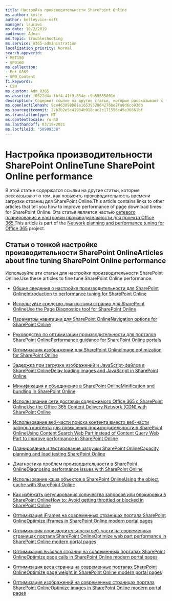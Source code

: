 ```yaml
---
title: Настройка производительности SharePoint Online
ms.author: kvice
author: kelleyvice-msft
manager: laurawi
ms.date: 10/2/2019
audience: Admin
ms.topic: troubleshooting
ms.service: o365-administration
localization_priority: Normal
search.appverid:
- MET150
- SPO160
ms.collection:
- Ent_O365
- SPO_Content
f1.keywords:
- CSH
ms.custom: Adm_O365
ms.assetid: f0522d4a-fbf4-41f9-854e-c9b59555091d
description: Содержит ссылки на другие статьи, которые рассказывают о том, как повысить производительность времени загрузки страниц для SharePoint Online.
ms.openlocfilehash: 9ce463898b81e1653932864276be2fa8d6ce830b
ms.sourcegitcommit: 27b2b2e5c41934b918cac2c171556c45e36661bf
ms.translationtype: MT
ms.contentlocale: ru-RU
ms.lasthandoff: 03/19/2021
ms.locfileid: "50909338"
---
```

# <a name="tune-sharepoint-online-performance"></a><span data-ttu-id="eda0f-103">Настройка производительности SharePoint Online</span><span class="sxs-lookup"><span data-stu-id="eda0f-103">Tune SharePoint Online performance</span></span>

<span data-ttu-id="eda0f-104">В этой статье содержатся ссылки на другие статьи, которые рассказывают о том, как повысить производительность времени загрузки страниц для SharePoint Online.</span><span class="sxs-lookup"><span data-stu-id="eda0f-104">This article contains links to other articles that tell you how to improve performance of page download times for SharePoint Online.</span></span> <span data-ttu-id="eda0f-105">Эта статья является частью [сетевого планирования и настройки производительности для проекта Office 365.](./network-planning-and-performance.md)</span><span class="sxs-lookup"><span data-stu-id="eda0f-105">This article is part of the [Network planning and performance tuning for Office 365](./network-planning-and-performance.md) project.</span></span>

## <a name="articles-about-fine-tuning-sharepoint-online-performance"></a><span data-ttu-id="eda0f-106">Статьи о тонкой настройке производительности SharePoint Online</span><span class="sxs-lookup"><span data-stu-id="eda0f-106">Articles about fine tuning SharePoint Online performance</span></span>

<span data-ttu-id="eda0f-107">Используйте эти статьи для настройки производительности SharePoint Online.</span><span class="sxs-lookup"><span data-stu-id="eda0f-107">Use these articles to fine tune SharePoint Online performance.</span></span>
  
- [<span data-ttu-id="eda0f-108">Общие сведения о настройке производительности для SharePoint Online</span><span class="sxs-lookup"><span data-stu-id="eda0f-108">Introduction to performance tuning for SharePoint Online</span></span>](introduction-to-performance-tuning-for-sharepoint-online.md)

- [<span data-ttu-id="eda0f-109">Используйте средство диагностики страниц для SharePoint Online</span><span class="sxs-lookup"><span data-stu-id="eda0f-109">Use the Page Diagnostics tool for SharePoint Online</span></span>](page-diagnostics-for-spo.md)

- [<span data-ttu-id="eda0f-110">Параметры навигации для SharePoint Online</span><span class="sxs-lookup"><span data-stu-id="eda0f-110">Navigation options for SharePoint Online</span></span>](navigation-options-for-sharepoint-online.md)

- [<span data-ttu-id="eda0f-111">Руководство по оптимизации производительности для порталов SharePoint Online</span><span class="sxs-lookup"><span data-stu-id="eda0f-111">Performance guidance for SharePoint Online portals</span></span>](/sharepoint/dev/solution-guidance/portal-performance)

- [<span data-ttu-id="eda0f-112">Оптимизация изображений для SharePoint Online</span><span class="sxs-lookup"><span data-stu-id="eda0f-112">Image optimization for SharePoint Online</span></span>](image-optimization-for-sharepoint-online.md)

- [<span data-ttu-id="eda0f-113">Задержка при загрузке изображений и JavaScript-файлов в SharePoint Online</span><span class="sxs-lookup"><span data-stu-id="eda0f-113">Delay loading images and JavaScript in SharePoint Online</span></span>](delay-loading-images-and-javascript-in-sharepoint-online.md)

- [<span data-ttu-id="eda0f-114">Минификация и объединение в SharePoint Online</span><span class="sxs-lookup"><span data-stu-id="eda0f-114">Minification and bundling in SharePoint Online</span></span>](minification-and-bundling-in-sharepoint-online.md)

- [<span data-ttu-id="eda0f-115">Использование сети доставки содержимого Office 365 с SharePoint Online</span><span class="sxs-lookup"><span data-stu-id="eda0f-115">Use the Office 365 Content Delivery Network (CDN) with SharePoint Online</span></span>](use-microsoft-365-cdn-with-spo.md)

- [<span data-ttu-id="eda0f-116">Использование веб-части поиска контента вместо веб-части запроса контента для повышения производительности в SharePoint Online</span><span class="sxs-lookup"><span data-stu-id="eda0f-116">Using Content Search Web Part instead of Content Query Web Part to improve performance in SharePoint Online</span></span>](using-content-search-web-part-instead-of-content-query-web-part-to-improve-perfo.md)

- [<span data-ttu-id="eda0f-117">Планирование и тестирование загрузки SharePoint Online</span><span class="sxs-lookup"><span data-stu-id="eda0f-117">Capacity planning and load testing SharePoint Online</span></span>](capacity-planning-and-load-testing-sharepoint-online.md)

- [<span data-ttu-id="eda0f-118">Диагностика проблем производительности в SharePoint Online</span><span class="sxs-lookup"><span data-stu-id="eda0f-118">Diagnosing performance issues with SharePoint Online</span></span>](diagnosing-performance-issues-with-sharepoint-online.md)

- [<span data-ttu-id="eda0f-119">Использование кэша объектов в SharePoint Online</span><span class="sxs-lookup"><span data-stu-id="eda0f-119">Using the object cache with SharePoint Online</span></span>](using-the-object-cache-with-sharepoint-online.md)

- [<span data-ttu-id="eda0f-120">Как избежать регулирования количества запросов или блокировки в SharePoint Online</span><span class="sxs-lookup"><span data-stu-id="eda0f-120">How to: Avoid getting throttled or blocked in SharePoint Online</span></span>](/sharepoint/dev/general-development/how-to-avoid-getting-throttled-or-blocked-in-sharepoint-online)

- [<span data-ttu-id="eda0f-121">Оптимизация iFrames на современных страницах портала SharePoint Online</span><span class="sxs-lookup"><span data-stu-id="eda0f-121">Optimize iFrames in SharePoint Online modern portal pages</span></span>](modern-iframe-optimization.md)

- [<span data-ttu-id="eda0f-122">Оптимизация производительности веб-части на современных страницах портала SharePoint Online</span><span class="sxs-lookup"><span data-stu-id="eda0f-122">Optimize web part performance in SharePoint Online modern portal pages</span></span>](modern-web-part-optimization.md)

- [<span data-ttu-id="eda0f-123">Оптимизация вызовов страниц на современных порталах SharePoint Online</span><span class="sxs-lookup"><span data-stu-id="eda0f-123">Optimize page calls in SharePoint Online modern portal pages</span></span>](modern-page-call-optimization.md)

- [<span data-ttu-id="eda0f-124">Оптимизация веса страниц на современных порталах SharePoint Online</span><span class="sxs-lookup"><span data-stu-id="eda0f-124">Optimize page weight in SharePoint Online modern portal pages</span></span>](modern-page-weight-optimization.md)

- [<span data-ttu-id="eda0f-125">Оптимизация изображений на современных страницах портала SharePoint Online</span><span class="sxs-lookup"><span data-stu-id="eda0f-125">Optimize images in SharePoint Online modern portal pages</span></span>](modern-image-optimization.md)